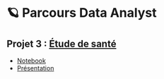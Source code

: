 # 🪐 Parcours Data Analyst

## Projet 3 : [Étude de santé](https://github.com/gllmfrnr/OC/tree/master/p3)
- [Notebook](https://github.com/gllmfrnr/OC/blob/master/p3/p3.ipynb)
- [Présentation](https://htmlpreview.github.io/?https://github.com/gllmfrnr/OC/blob/master/p3/presentation/index.html)

